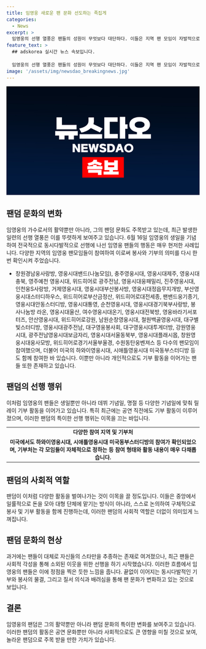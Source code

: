 ```yaml
---
title: 임영웅 새로운 팬 문화 선도하는 족집게
categories:
  - News
excerpt: >
  임영웅의 선행 열풍은 팬들의 성원이 무엇보다 대단하다. 이들은 지역 팬 모임이 자발적으로 봉사와 기부를 결집하는데, 이는 팬 문화의 진화를 보여주는 사례로 눈에 띈다. 하나의 중앙조직으로 이뤄지는 것이 아니라 지역별 모임들이 스스로 봉사 대상을 결정하고 진행하는 것도 주목할 만하다. 또한 경기장 행사에서도 임영웅의 팬들은 자리를 청소하는 등 독보적인 모범을 보였다. 무차별적인 팬덤 문화가 아닌 질서와 배려를 갖춘 팬덤은 현재의 팬 문화의 새로운 지평을 열었다.
feature_text: >
  ## adskorea 실시간 뉴스 속보입니다.

  임영웅의 선행 열풍은 팬들의 성원이 무엇보다 대단하다. 이들은 지역 팬 모임이 자발적으로 봉사와 기부를 결집하는데, 이는 팬 문화의 진화를 보여주는 사례로 눈에 띈다. 하나의 중앙조직으로 이뤄지는 것이 아니라 지역별 모임들이 스스로 봉사 대상을 결정하고 진행하는 것도 주목할 만하다. 또한 경기장 행사에서도 임영웅의 팬들은 자리를 청소하는 등 독보적인 모범을 보였다. 무차별적인 팬덤 문화가 아닌 질서와 배려를 갖춘 팬덤은 현재의 팬 문화의 새로운 지평을 열었다.
image: '/assets/img/newsdao_breakingnews.jpg'
---
```


<p><img src="/assets/img/newsdao_breakingnews.jpg" alt="adskorea 속보" /></p>

<h2 data-ke-size="size26">팬덤 문화의 변화</h2>

<p data-ke-size="size16">임영웅의 가수로서의 활약뿐만 아니라, 그의 팬덤 문화도 주목받고 있는데, 최근 발생한 일련의 선행 열풍은 이를 뚜렷하게 보여주고 있습니다. 6월 16일 임영웅의 생일을 기념하여 전국적으로 동시다발적으로 선행에 나선 임영웅 팬들의 행동은 매우 현저한 사례입니다. 다양한 지역의 임영웅 팬모임들이 참여하여 이로써 봉사와 기부의 의미를 다시 한번 확인시켜 주었습니다.</p>

<ul>
  <li>창원경남웅사랑방, 영웅시대밴드(나눔모임), 충주영웅시대, 영웅시대제주, 영웅시대충북, 영주예천 영웅시대, 위드히어로 광주전남, 영웅시대웅패밀리, 진주영웅시대, 인천웅S사랑방, 거제영웅시대, 영웅시대부산봉사방, 영웅시대정읍무지개방, 부산영웅시대스터디하우스, 위드히어로부산금정산, 위드히어로대전세종, 팬밴드웅기종기, 영웅시대안동스터디방, 영웅시대통영, 순천영웅시대, 영웅시대경기북부사랑방, 봉사나눔방 라온, 영웅시대울산, 여수영웅시대온기, 영웅시대전북방, 영웅바라기서포터즈, 안산영웅시대, 위드히어로강원, 남원순창영웅시대, 철원백골영웅시대, 대구별빛스터디방, 영웅시대광주전남, 대구영웅봉사회, 대구영웅시대투게더방, 강원영웅시대, 광주전남영웅시대보금자리, 영웅시대서울동북부, 영웅시대플래시몹, 창원영웅시대웅사모방, 위드히어로경기서울부울경, 수원동탄웅벤져스 등 다수의 팬모임이 참여했으며, 더불어 미국의 하와이영웅시대, 시애틀영웅시대 미국동부스터디방 등도 함께 참여한 바 있습니다. 이뿐만 아니라 개인적으로도 기부 활동을 이어가는 팬들 또한 존재하고 있습니다.</li>
</ul>

<h2 data-ke-size="size26">팬덤의 선행 행위</h2>

<p data-ke-size="size16">이처럼 임영웅의 팬들은 생일뿐만 아니라 데뷔 기념일, 명절 등 다양한 기념일에 맞춰 릴레이 기부 활동을 이어가고 있습니다. 특히 최근에는 공연 직전에도 기부 활동이 이루어졌으며, 이러한 팬덤의 특이한 선행 행위는 이목을 끄는 바입니다.</p>

<table>
  <tr>
    <td style="text-align: center; height: 17px;"><b>다양한 참여 지역 및 기부처</b></td>
  </tr>
  <tr>
    <td style="text-align: center; height: 17px;"><b>미국에서도 하와이영웅시대, 시애틀영웅시대 미국동부스터디방의 참여가 확인되었으며, 기부처는 각 모임들이 자체적으로 정하는 등 참여 형태와 활동 내용이 매우 다채롭습니다.</b></td>
  </tr>
</table>

<h2 data-ke-size="size26">팬덤의 사회적 역할</h2>

<p data-ke-size="size16">팬덤이 이처럼 다양한 활동을 벌여나가는 것이 이목을 끌 정도입니다. 이들은 중앙에서 일률적으로 돈을 모아 대형 단체에 맡기는 방식이 아니라, 스스로 논의하여 구체적으로 봉사 및 기부 활동을 함께 진행하는데, 이러한 팬덤의 사회적 역할은 더없이 의미있게 느껴집니다.</p>

<h2 data-ke-size="size26">팬덤 문화의 현상</h2>

<p data-ke-size="size16">과거에는 팬들이 대체로 자신들의 스타만을 추종하는 존재로 여겨졌으나, 최근 팬들은 사회적 각성을 통해 소외된 이웃을 위한 선행을 하기 시작했습니다. 이러한 흐름에서 임영웅의 팬들은 이에 정점을 찍은 듯한 느낌을 줍니다. 끝없이 이어지는 동시다발적인 기부와 봉사의 물결, 그리고 질서 의식과 배려심을 통해 팬 문화가 변화하고 있는 것으로 보입니다.</p>

<h2 data-ke-size="size26">결론</h2>

<p data-ke-size="size16">임영웅의 팬덤은 그의 활약뿐만 아니라 팬덤 문화의 특이한 변화를 보여주고 있습니다. 이러한 팬덤의 활동은 공연 문화뿐만 아니라 사회적으로도 큰 영향을 미칠 것으로 보여, 놀라운 팬덤으로 주목 받을 만한 가치가 있습니다.</p>

